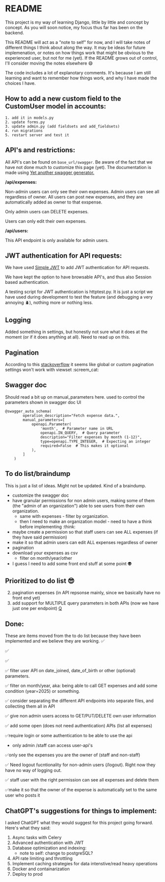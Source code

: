# README

This project is my way of learning Django, little by little and concept by concept. As you will soon notice, my focus thus far has been on the backend. 

This README will act as a "note to self" for now, and I will take notes of different things I think about along the way. It may be ideas for future implemenation, or notes on how things work that might be obvious to the experienced user, but not for me (yet).
If the README grows out of control, I'll consider moving the notes elsewhere :smile: 

The code includes a lot of explanotary comments. It's because I am still learning and want to remember how things work, and why I have made the choices I have. 

## How to add a new custom field to the CustomUser model in accounts: 
    1. add it in models.py
    2. update forms.py
    3. update admin.py (add fieldsets and add_fieldsets)
    4. run migrations
    5. restart server and test it

## API's and restrictions:
All API's can be found on `base_url/swagger`. Be aware of the fact that we have not done much to customize this page (yet). The documentation is made using [Yet another swagger generator.](https://drf-yasg.readthedocs.io/en/stable/readme.html#quickstart)

**/api/expenses:**

Non-admin users can only see their own expenses. Admin users can see all regardless of owner. 
All users can post new expenses, and they are automatically added as owner to that exspense. 

Only admin users can DELETE expenses. 

Users can only edit their own expenses. 

**/api/users:**

This API endpoint is only available for admin users. 

## JWT authentication for API requests:
We have used [Simple JWT](https://django-rest-framework-simplejwt.readthedocs.io/en/latest/) to add JWT authentication for API requests. 

We have kept the option to have browsable API's, and thus also Session based authentication. 

A testing script for JWT authentication is httptest.py. It is just a script we have used during development to test the feature (and debugging a very annoying :beetle:), nothing more or nothing less. 

## Logging
Added something in settings, but honestly not sure what it does at the moment (or if it does anything at all). Need to read up on this. 

## Pagination

According to this [stackoverflow](https://stackoverflow.com/questions/46916128/how-do-you-paginate-a-viewset-using-a-paginator-class) it seems like global or custom pagination settings won't work with viewset :screem_cat:

## Swagger doc 

Should read a bit up on manual_parameters here. used to control the parameters shown in swagger doc UI

    @swagger_auto_schema(
            operation_description="Fetch expense data.",
            manual_parameters=[
                openapi.Parameter(
                    'month',  # Parameter name in URL
                    openapi.IN_QUERY,  # Query parameter
                    description="Filter expenses by month (1-12)",  
                    type=openapi.TYPE_INTEGER,  # Expecting an integer
                    required=False  # This makes it optional
                ),
            ]        
        )

## To do list/braindump
This is just a list of ideas. Might not be updated. Kind of a braindump. 

- customize the swagger doc
- have granular permissions for non admin users, making some of them (the "admin of an organization") able to see users from their own organization. 
    - same with expenses - filter by organization. 
    - then I need to make an organization model - need to have a think before implementing :think: 
- maybe create a permission so that staff users can see ALL expenses (if they have said permission)
- make it so that admin users can edit ALL expenses regardless of owner
- pagination 
- download your expenses as csv 
    - filter on month/year/other 
- I guess I need to add some front end stuff at some point :alien:

## Prioritized to do list :sunglasses: 
2. pagination expenses (in API repsonse mainly, since we basically have no front end yet) 
5. add support for MULTIPLE query parameters in both APIs (now we have just one per endpoint) [Q](https://docs.djangoproject.com/en/5.1/ref/models/querysets/#django.db.models.Q)

## Done: 
These are items moved from the to do list because they have been implemented and we believe they are working. 
:white_check_mark:

:white_check_mark:

:white_check_mark:

:white_check_mark: filter user API on date_joined, date_of_birth or other (optional) parameters.

:white_check_mark: filter on month/year, aka: being able to call GET expenses and add some condition (year=2025) or something. 

:white_check_mark: consider separating the different API endpoints into separate files, and collecting them all in API 

:white_check_mark: give non admin users access to GET/PUT/DELETE own user information 

:white_check_mark: add some open (does not need authentication) APIs (list all expenses) 

:white_check_mark:require login or some authentication to be able to use the api 
- only admin /staff can access user-api's

:white_check_mark:only see the expenses you are the owner of (staff and non-staff) 

:white_check_mark: Need logout fucntionality for non-admin users (/logout). Right now they have no way of logging out. 

:white_check_mark: staff user with the right permission can see all expenses and delete them 

:white_check_mark:make it so that the owner of the expense is automatically set to the same user who posts it

## ChatGPT's suggestions for things to implement: 
I asked ChatGPT what they would suggest for this project going forward. Here's what they said: 

1. Async tasks with Celery
2. Advanced authentication with JWT
3. Database optimization and indexing: 
    - note to self: change to postgreSQL?
4. API rate limiting and throttling
5. Implement caching strategies for data intenstive/read heavy operations
5. Docker and containarization
6. Deploy to prod


